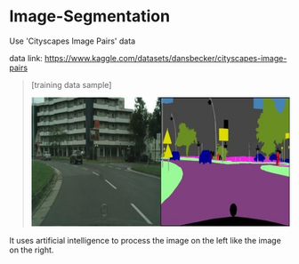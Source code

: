 # Image-Segmentation


Use 'Cityscapes Image Pairs' data


data link: https://www.kaggle.com/datasets/dansbecker/cityscapes-image-pairs


>[training data sample]
>
>
>![train data sample](https://github.com/ChoiSeoY/Image-Segmentation/blob/dataEx/1.jpg)


It uses artificial intelligence to process the image on the left like the image on the right.
